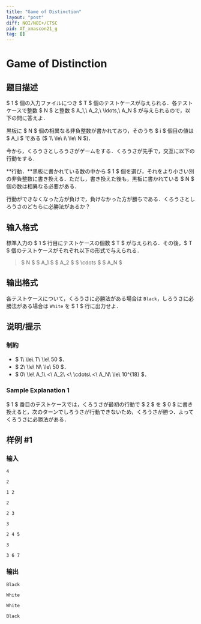 ```yaml
---
title: "Game of Distinction"
layout: "post"
diff: NOI/NOI+/CTSC
pid: AT_xmascon21_g
tag: []
---
```


# Game of Distinction

## 题目描述

[problemUrl]: https://atcoder.jp/contests/xmascon21/tasks/xmascon21_g

$ 1 $ 個の入力ファイルにつき $ T $ 個のテストケースが与えられる．各テストケースで整数 $ N $ と整数 $ A_1,\ A_2,\ \ldots,\ A_N $ が与えられるので，以下の問に答えよ．

黒板に $ N $ 個の相異なる非負整数が書かれており，そのうち $ i $ 個目の値は $ A_i $ である ($ 1\ \le\ i\ \le\ N $)．

今から，くろうさとしろうさがゲームをする．くろうさが先手で，交互に以下の行動をする．

**行動．**黒板に書かれている数の中から $ 1 $ 個を選び，それをより小さい別の非負整数に書き換える．ただし，書き換えた後も，黒板に書かれている $ N $ 個の数は相異なる必要がある．

行動ができなくなった方が負けで，負けなかった方が勝ちである．くろうさとしろうさのどちらに必勝法があるか？

## 输入格式

標準入力の $ 1 $ 行目にテストケースの個数 $ T $ が与えられる．その後，$ T $ 個のテストケースがそれぞれ以下の形式で与えられる．

> $ N $ $ A_1 $ $ A_2 $ $ \cdots $ $ A_N $

## 输出格式

各テストケースについて，くろうさに必勝法がある場合は `Black`，しろうさに必勝法がある場合は `White` を $ 1 $ 行に出力せよ．

## 说明/提示

### 制約

- $ 1\ \le\ T\ \le\ 50 $．
- $ 2\ \le\ N\ \le\ 50 $．
- $ 0\ \le\ A_1\ <\ A_2\ <\ \cdots\ <\ A_N\ \le\ 10^{18} $．

### Sample Explanation 1

$ 1 $ 番目のテストケースでは，くろうさが最初の行動で $ 2 $ を $ 0 $ に書き換えると，次のターンでしろうさが行動できないため，くろうさが勝つ．よってくろうさに必勝法がある．

## 样例 #1

### 输入

```
4
2
1 2
2
2 3
3
2 4 5
3
3 6 7
```

### 输出

```
Black
White
White
Black
```

